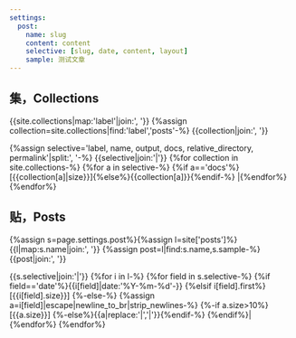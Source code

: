 ```yaml
---
settings:
  post:
    name: slug
    content: content
    selective: [slug, date, content, layout]
    sample: 测试文章
---
```

## 集，Collections
{{site.collections|map:'label'|join:', '}}
{%assign collection=site.collections|find:'label','posts'-%}
{{collection|join:', '}}

{%assign selective='label, name, output, docs, relative_directory, permalink'|split:', '-%}
{{selective|join:'|'}}
{%for collection in site.collections-%}
{%for a in selective-%}
{%if a=='docs'%}[{{collection[a]|size}}]{%else%}{{collection[a]}}{%endif-%}
|{%endfor%}
{%endfor%}

## 贴，Posts
{%assign s=page.settings.post%}{%assign l=site['posts']%}
{{l|map:s.name|join:', '}}
{%assign post=l|find:s.name,s.sample-%}
{{post|join:', '}}

{{s.selective|join:'|'}}
{%for i in l-%}
{%for field in s.selective-%}
{%if field=='date'%}{{i[field]|date:'%Y-%m-%d'-}}
{%elsif i[field].first%}[{{i[field].size}}]
{%-else-%}
  {%assign a=i[field]|escape|newline_to_br|strip_newlines-%}
  {%-if a.size>10%}[{{a.size}}]
  {%-else%}{{a|replace:'|','&vert;'}}{%endif-%}
{%endif%}|{%endfor%}
{%endfor%}
